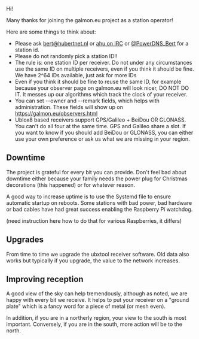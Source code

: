Hi!

Many thanks for joining the galmon.eu project as a station operator! 

Here are some things to think about:

 * Please ask bert@hubertnet.nl or [ahu on
   IRC](https://webchat.oftc.net/?channels=galileo) or
   [@PowerDNS_Bert](https://twitter.com/PowerDNS_Bert) for a station id. 
 * Please do not randomly pick a station ID!!
 * The rule is: one station ID per receiver. Do not under any circumstances
   use the same ID on multiple receivers, even if you think it should be
   fine. We have 2^64 IDs available, just ask for more IDs
 * Even if you think it should be fine to reuse the same ID, for example
   because your observer page on galmon.eu will look nicer, DO NOT DO IT. It
   messes up our algorithms which track the clock of your receiver.
 * You can set --owner and --remark fields, which helps with administration.
   These fields will show up on https://galmon.eu/observers.html
 * Ublox8 based receivers support GPS/Galileo + BeiDou OR GLONASS. You can't
   do all four at the same time. GPS and Galileo share a slot. If you want
   to know if you should add BeiDou or GLONASS, you can either use your own
   preference or ask us what we are missing in your region.

Downtime
--------
The project is grateful for every bit you can provide. Don't feel bad about
downtime either because your family needs the power plug for Christmas
decorations (this happened) or for whatever reason. 

A good way to increase uptime is to use the Systemd file to ensure automatic
startup on reboots. Some stations with bad power, bad hardware or bad cables
have had great success enabling the Raspberry Pi watchdog.

(need instruction here how to do that for various Raspberries, it differs)

Upgrades
--------
From time to time we upgrade the ubxtool receiver software. Old data also
works but typically if you upgrade, the value to the network increases.

Improving reception
-------------------
A good view of the sky can help tremendously, although as noted, we are
happy with every bit we receive. It helps to put your receiver on a "ground
plate" which is a fancy word for a piece of metal (or mesh even). 

In addition, if you are in a northerly region, your view to the south is
most important. Conversely, if you are in the south, more action will be to
the north.
